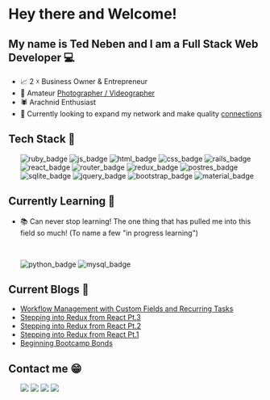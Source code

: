 # Hey there and Welcome!
## My name is Ted Neben and I am a Full Stack Web Developer 💻

- 📈 2 ☓ Business Owner & Entrepreneur
- 📸 Amateur <a href="https://www.instagram.com/newtonheimer/">Photographer / Videographer</a> 
- 🕷 Arachnid Enthusiast 
- 👀 Currently looking to expand my network and make quality <a href="https://www.linkedin.com/in/tedneben/">connections</a>

## Tech Stack 🔧
<ul>
  <img src="https://img.shields.io/badge/Ruby-CC342D?style=for-the-badge&logo=ruby&logoColor=white" alt="ruby_badge">
  <img src="https://img.shields.io/badge/JavaScript-323330?style=for-the-badge&logo=javascript&logoColor=F7DF1E" alt="js_badge">
  <img src="https://img.shields.io/badge/HTML-239120?style=for-the-badge&logo=html5&logoColor=white" alt="html_badge">
  <img src="https://img.shields.io/badge/CSS-239120?&style=for-the-badge&logo=css3&logoColor=white" alt="css_badge">
  <img src="https://img.shields.io/badge/Ruby_on_Rails-CC0000?style=for-the-badge&logo=ruby-on-rails&logoColor=white" alt="rails_badge">
  <img src="https://img.shields.io/badge/React-20232A?style=for-the-badge&logo=react&logoColor=61DAFB" alt="react_badge">
  <img src="https://img.shields.io/badge/React_Router-CA4245?style=for-the-badge&logo=react-router&logoColor=white" alt="router_badge">
  <img src="https://img.shields.io/badge/Redux-593D88?style=for-the-badge&logo=redux&logoColor=white" alt="redux_badge">
  <img src="https://img.shields.io/badge/PostgreSQL-316192?style=for-the-badge&logo=postgresql&logoColor=white" alt="postres_badge">
  <img src="https://img.shields.io/badge/SQLite-07405E?style=for-the-badge&logo=sqlite&logoColor=white" alt="sqlite_badge">
  <img src="https://img.shields.io/badge/jQuery-0769AD?style=for-the-badge&logo=jquery&logoColor=white" alt="jquery_badge">
  <img src="https://img.shields.io/badge/Bootstrap-563D7C?style=for-the-badge&logo=bootstrap&logoColor=white" alt="bootstrap_badge">
  <img src="https://img.shields.io/badge/Material--UI-0081CB?style=for-the-badge&logo=material-ui&logoColor=white" alt="material_badge">
</ul>

## Currently Learning 🧠

- 📚 Can never stop learning! The one thing that has pulled me into this field so much! (To name a few "in progress learning")
<br>
<ul>
    <img src="https://img.shields.io/badge/Python-3776AB?style=for-the-badge&logo=python&logoColor=white" alt="python_badge">
    <img src="https://img.shields.io/badge/MySQL-00000F?style=for-the-badge&logo=mysql&logoColor=white" alt="mysql_badge">
</ul>

## Current Blogs 📖

<!-- BLOG-POST-LIST:START -->
- [Workflow Management with Custom Fields and Recurring Tasks](https://tedneben.medium.com/workflow-management-with-custom-fields-and-recurring-tasks-b0ff54fc7a4f?source=rss-5a9c11d8364c------2)
- [Stepping into Redux from React Pt.3](https://tedneben.medium.com/stepping-into-redux-from-react-pt-3-4c81d7651f3e?source=rss-5a9c11d8364c------2)
- [Stepping into Redux from React Pt.2](https://tedneben.medium.com/stepping-into-redux-from-react-pt-2-13ab05998bfc?source=rss-5a9c11d8364c------2)
- [Stepping into Redux from React Pt.1](https://tedneben.medium.com/stepping-into-redux-from-react-pt-1-508966bcfda1?source=rss-5a9c11d8364c------2)
- [Beginning Bootcamp Bonds](https://tedneben.medium.com/beginning-bootcamp-bonds-6afd56734973?source=rss-5a9c11d8364c------2)
<!-- BLOG-POST-LIST:END -->

## Contact me 😁

<ul>
  <a href="https://tedneben.medium.com/" alt="medium_link"> <img src="https://img.shields.io/badge/Medium-12100E?style=for-the-badge&logo=medium&logoColor=white"></a>
  <a href="https://www.linkedin.com/in/tedneben/" alt="linkedin_link"> <img src="https://img.shields.io/badge/LinkedIn-0077B5?style=for-the-badge&logo=linkedin&logoColor=white"></a>
  <a href="https://www.instagram.com/newtonheimer/" alt="instagram_link"> <img src="https://img.shields.io/badge/Instagram-E4405F?style=for-the-badge&logo=instagram&logoColor=white"></a>
  <a href="https://studio.youtube.com/channel/UCWZ21OZDoSuvv137rC9Ax2A/videos/upload?filter=%5B%5D&sort=%7B%22columnType%22%3A%22date%22%2C%22sortOrder%22%3A%22DESCENDING%22%7D" alt="youtube_link"> <img src="https://img.shields.io/badge/YouTube-FF0000?style=for-the-badge&logo=youtube&logoColor=white"></a>
</ul>
